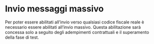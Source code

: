 # Invio messaggi massivo

Per poter essere abilitati all’invio verso qualsiasi codice fiscale reale è necessario essere abilitati all’invio massivo. Questa abilitazione sarà concessa solo a seguito degli adempimenti contrattuali e il superamento della fase di test.
